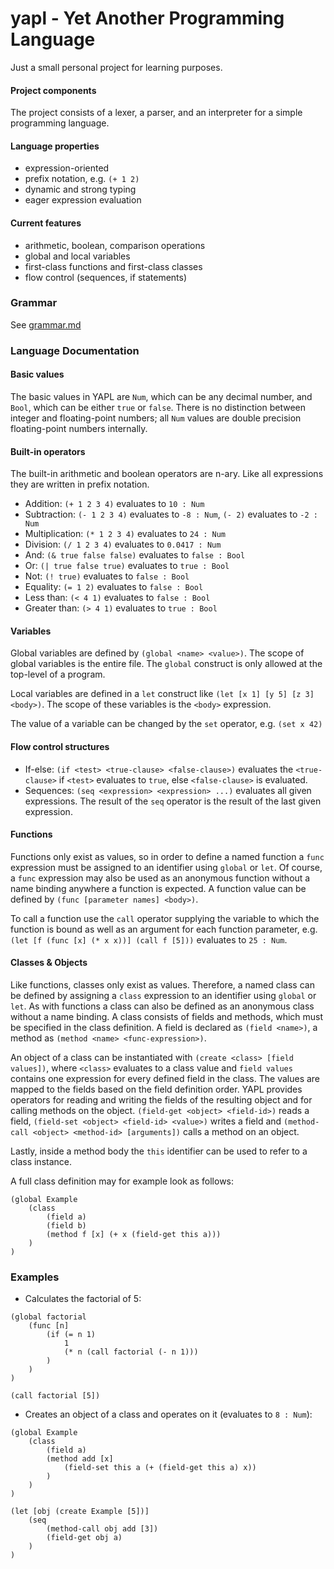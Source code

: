 # yapl - Yet Another Programming Language
Just a small personal project for learning purposes.

#### Project components
The project consists of a lexer, a parser, and an interpreter for a simple programming language.

#### Language properties
- expression-oriented
- prefix notation, e.g. `(+ 1 2)`
- dynamic and strong typing
- eager expression evaluation

#### Current features
- arithmetic, boolean, comparison operations
- global and local variables
- first-class functions and first-class classes
- flow control (sequences, if statements)

### Grammar
See [grammar.md](grammar.md)

### Language Documentation
#### Basic values
The basic values in YAPL are `Num`, which can be any decimal number, and `Bool`, which can be either `true` or `false`.
There is no distinction between integer and floating-point numbers; all `Num` values are double precision floating-point
numbers internally.

#### Built-in operators
The built-in arithmetic and boolean operators are n-ary. Like all expressions they are written in prefix notation.
- Addition: `(+ 1 2 3 4)` evaluates to `10 : Num`
- Subtraction: `(- 1 2 3 4)` evaluates to `-8 : Num`, `(- 2)` evaluates to `-2 : Num`
- Multiplication: `(* 1 2 3 4)` evaluates to `24 : Num`
- Division: `(/ 1 2 3 4)` evaluates to `0.0417 : Num`
- And: `(& true false false)` evaluates to `false : Bool`
- Or: `(| true false true)` evaluates to `true : Bool`
- Not: `(! true)` evaluates to `false : Bool`
- Equality: `(= 1 2)` evaluates to `false : Bool`
- Less than: `(< 4 1)` evaluates to `false : Bool`
- Greater than: `(> 4 1)` evaluates to `true : Bool`

#### Variables
Global variables are defined by `(global <name> <value>)`. The scope of global variables is the entire file. The `global`
construct is only allowed at the top-level of a program.

Local variables are defined in a `let` construct like `(let [x 1] [y 5] [z 3] <body>)`. The scope of these variables
is the `<body>` expression.

The value of a variable can be changed by the `set` operator, e.g. `(set x 42)`

#### Flow control structures
- If-else: `(if <test> <true-clause> <false-clause>)` evaluates the `<true-clause>` if `<test>` evaluates to `true`, else
`<false-clause>` is evaluated.
- Sequences: `(seq <expression> <expression> ...)` evaluates all given expressions. The result of the `seq` operator is
the result of the last given expression.

#### Functions
Functions only exist as values, so in order to define a named function a `func` expression must be assigned to an
identifier using `global` or `let`. Of course, a `func` expression may also be used as an anonymous function without a 
name binding anywhere a function is expected. A function value can be defined by `(func [parameter names] <body>)`.

To call a function use the `call` operator supplying the variable to which the function is bound as well as an argument
for each function parameter, e.g. `(let [f (func [x] (* x x))] (call f [5]))` evaluates to `25 : Num`.

#### Classes & Objects
Like functions, classes only exist as values. Therefore, a named class can be defined by assigning a `class` expression to an
identifier using `global` or `let`. As with functions a class can also be defined as an anonymous class without a name binding. 
A class consists of fields and methods, which must be specified in the class definition. 
A field is declared as `(field <name>)`, a method as `(method <name> <func-expression>)`.

An object of a class can be instantiated with `(create <class> [field values])`, where `<class>` evaluates to a class value and 
`field values` contains one expression for every defined field in the class. The values are mapped to the fields based
on the field definition order. YAPL provides operators for reading and writing the fields of the resulting object and
for calling methods on the object. `(field-get <object> <field-id>)` reads a field, `(field-set <object> <field-id> <value>)`
writes a field and `(method-call <object> <method-id> [arguments])` calls a method on an object.

Lastly, inside a method body the `this` identifier can be used to refer to a class instance.

A full class definition may for example look as follows:
```
(global Example
    (class
        (field a)
        (field b)
        (method f [x] (+ x (field-get this a)))
    )
)
```

### Examples
- Calculates the factorial of 5:
```
(global factorial 
    (func [n]
        (if (= n 1)
            1
            (* n (call factorial (- n 1)))
        )
    )
)

(call factorial [5])
```

- Creates an object of a class and operates on it (evaluates to `8 : Num`):
```
(global Example
    (class
        (field a)
        (method add [x]
            (field-set this a (+ (field-get this a) x))
        )
    )
)

(let [obj (create Example [5])]
    (seq
        (method-call obj add [3])
        (field-get obj a)
    )
)
```
